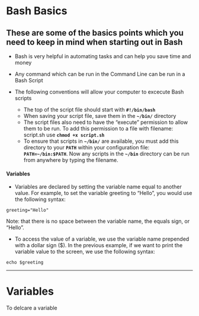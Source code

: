 # Bash Basics

## These are some of the basics points which you need to keep in mind when starting out in Bash

* Bash is very helpful in automating tasks and can help you save time and money
* Any command which can be run in the Command Line can be run in a Bash Script


* The following conventions will allow your computer to excecute Bash scripts
  *  The top of the script file should start with **`#!/bin/bash`** 
  *  When saving your script file, save them in the **`~/bin/`** directory
  *  The script files also need to have the “execute” permission to allow them to be run. To add this permission to a file with filename: script.sh use **`chmod +x script.sh`**
  *  To ensure that scripts in **`~/bin/`** are available, you must add this directory to your **`PATH`** within your configuration file:
**`PATH=~/bin:$PATH`**. Now any scripts in the **`~/bin`** directory can be run from anywhere by typing the filename. 

#### Variables

* Variables are declared by setting the variable name equal to another value. For example, to set the variable greeting to “Hello”, you would use the following syntax:
```console
greeting="Hello"
```
Note: that there is no space between the variable name, the equals sign, or “Hello”.
* To access the value of a variable, we use the variable name prepended with a dollar sign ($). In the previous example, if we want to print the variable value to the screen, we use the following syntax:
```console 
echo $greeting
```

---

# Variables 

To delcare a variable 






